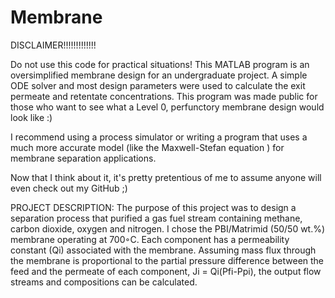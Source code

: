 # Membrane

DISCLAIMER!!!!!!!!!!!!!

Do not use this code for practical situations! This MATLAB program is an oversimplified membrane design for an undergraduate project. A simple ODE solver and most design parameters were used to calculate the exit permeate and retentate concentrations.
This program was made public for those who want to see what a Level 0, perfunctory membrane design would look like :)


I recommend using a process simulator or writing a program that uses a much more accurate model (like the Maxwell-Stefan equation ) for membrane separation applications.

Now that I think about it, it's pretty pretentious of me to assume anyone will even check out my GitHub ;)

PROJECT DESCRIPTION:
The purpose of this project was to design a separation process that purified a gas fuel stream containing methane, carbon dioxide,
oxygen and nitrogen. I chose the PBI/Matrimid (50/50 wt.%) membrane operating at 700◦C. Each component has a permeability constant (Qi) associated with the membrane. Assuming mass flux through the membrane is proportional to the partial pressure difference between the feed and the permeate of each component, Ji = Qi(Pfi-Ppi), the output flow streams and compositions can be calculated.







